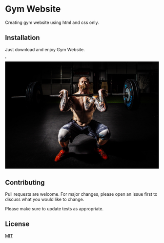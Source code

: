 # Gym Website

Creating gym website using html and css only.

## Installation
Just download and enjoy Gym Website.

'![alt text](https://github.com/CodeWithArjun-cyber/GymWebsite/blob/master/img/gym.jpg)

## Contributing
Pull requests are welcome. For major changes, please open an issue first to discuss what you would like to change.

Please make sure to update tests as appropriate.

## License
[MIT](https://choosealicense.com/licenses/mit/)
